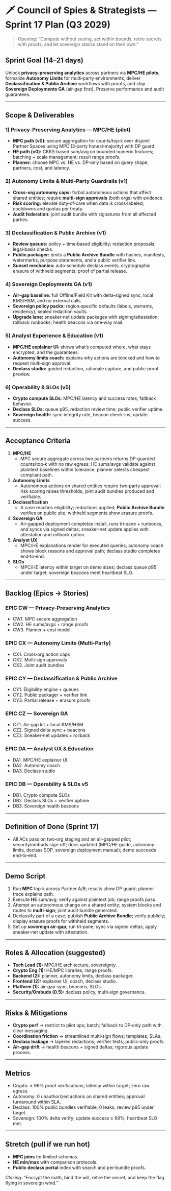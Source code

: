 # 🗡️ Council of Spies & Strategists — Sprint 17 Plan (Q3 2029)

> Opening: “Compute without seeing, act within bounds, retire secrets with proofs, and let sovereign stacks stand on their own.”

## Sprint Goal (14–21 days)
Unlock **privacy‑preserving analytics** across partners via **MPC/HE pilots**, formalize **Autonomy Limits** for multi‑party environments, deliver **Declassification & Public Archive** workflows with proofs, and ship **Sovereign Deployments GA** (air‑gap first). Preserve performance and audit guarantees.

---
## Scope & Deliverables

### 1) Privacy‑Preserving Analytics — MPC/HE (pilot)
- **MPC path (v0):** secure aggregation for counts/top‑k over disjoint Partner Spaces using MPC (3‑party honest‑majority) with DP guard.
- **HE path (v0):** CKKS‑based sum/avg on bounded numeric features; batching + scale management; result range proofs.
- **Planner:** choose MPC vs. HE vs. DP‑only based on query shape, partners, cost, and latency.

### 2) Autonomy Limits & Multi‑Party Guardrails (v1)
- **Cross‑org autonomy caps:** forbid autonomous actions that affect shared entities; require **multi‑sign approvals** (both orgs) with evidence.
- **Risk scoring:** elevate duty‑of‑care when data is cross‑labeled; cooldowns and quotas per treaty.
- **Audit federation:** joint audit bundle with signatures from all affected parties.

### 3) Declassification & Public Archive (v1)
- **Review queues:** policy + time‑based eligibility; redaction proposals; legal‑basis checks.
- **Public packager:** emits a **Public Archive Bundle** with hashes, manifests, watermarks, purpose statements, and a public verifier link.
- **Sunset mechanics:** auto‑schedule declass events; cryptographic erasure of withheld segments; proof of partial release.

### 4) Sovereign Deployments GA (v1)
- **Air‑gap baseline:** full Offline/Field Kit with delta‑signed sync, local KMS/HSM, and no external calls.
- **Sovereign policy packs:** region‑specific defaults (labels, warrants, residency); sealed redaction vaults.
- **Upgrade lane:** sneaker‑net update packages with signing/attestation; rollback runbooks; health beacons via one‑way mail.

### 5) Analyst Experience & Education (v1)
- **MPC/HE explainer UI:** shows what’s computed where, what stays encrypted, and the guarantees.
- **Autonomy limits coach:** explains why actions are blocked and how to request multi‑sign approval.
- **Declass studio:** guided redaction, rationale capture, and public‑proof preview.

### 6) Operability & SLOs (v5)
- **Crypto compute SLOs:** MPC/HE latency and success rates; fallback behavior.
- **Declass SLOs:** queue p95, redaction review time; public verifier uptime.
- **Sovereign health:** sync integrity rate, beacon check‑ins, update success.

---
## Acceptance Criteria
1. **MPC/HE**
   - MPC secure aggregate across two partners returns DP‑guarded counts/top‑k with no raw egress; HE sums/avgs validate against plaintext baselines within tolerance; planner selects cheapest compliant path.
2. **Autonomy Limits**
   - Autonomous actions on shared entities require two‑party approval; risk scoring raises thresholds; joint audit bundles produced and verifiable.
3. **Declassification**
   - A case reaches eligibility; redactions applied; **Public Archive Bundle** verifies on public site; withheld segments show erasure proofs.
4. **Sovereign GA**
   - Air‑gapped deployment completes install, runs tri‑pane + runbooks, and syncs via signed deltas; sneaker‑net update applies with attestation and rollback option.
5. **Analyst UX**
   - MPC/HE explanations render for executed queries; autonomy coach shows block reasons and approval path; declass studio completes end‑to‑end.
6. **SLOs**
   - MPC/HE latency within target on demo sizes; declass queue p95 under target; sovereign beacons meet heartbeat SLO.

---
## Backlog (Epics → Stories)
### EPIC CW — Privacy‑Preserving Analytics
- CW1. MPC secure aggregation
- CW2. HE sums/avgs + range proofs
- CW3. Planner + cost model

### EPIC CX — Autonomy Limits (Multi‑Party)
- CX1. Cross‑org action caps
- CX2. Multi‑sign approvals
- CX3. Joint audit bundles

### EPIC CY — Declassification & Public Archive
- CY1. Eligibility engine + queues
- CY2. Public packager + verifier link
- CY3. Partial release + erasure proofs

### EPIC CZ — Sovereign GA
- CZ1. Air‑gap kit + local KMS/HSM
- CZ2. Signed delta sync + beacons
- CZ3. Sneaker‑net updates + rollback

### EPIC DA — Analyst UX & Education
- DA1. MPC/HE explainer UI
- DA2. Autonomy coach
- DA3. Declass studio

### EPIC DB — Operability & SLOs v5
- DB1. Crypto compute SLOs
- DB2. Declass SLOs + verifier uptime
- DB3. Sovereign health beacons

---
## Definition of Done (Sprint 17)
- All ACs pass on two‑org staging and an air‑gapped pilot; security/ombuds sign‑off; docs updated (MPC/HE guide, autonomy limits, declass SOP, sovereign deployment manual); demo succeeds end‑to‑end.

---
## Demo Script
1. Run **MPC** top‑k across Partner A/B; results show DP guard; planner trace explains path.
2. Execute **HE** sum/avg; verify against plaintext job; range proofs pass.
3. Attempt an autonomous change on a shared entity; system blocks and routes to **multi‑sign**; joint audit bundle generated.
4. Declassify part of a case; publish **Public Archive Bundle**; verify publicly; display erasure proofs for withheld segments.
5. Set up **sovereign air‑gap**; run tri‑pane; sync via signed deltas; apply sneaker‑net update with attestation.

---
## Roles & Allocation (suggested)
- **Tech Lead (1):** MPC/HE architecture, sovereignty.
- **Crypto Eng (1):** HE/MPC libraries, range proofs.
- **Backend (2):** planner, autonomy limits, declass packager.
- **Frontend (2):** explainer UI, coach, declass studio.
- **Platform (1):** air‑gap sync, beacons, SLOs.
- **Security/Ombuds (0.5):** declass policy, multi‑sign governance.

---
## Risks & Mitigations
- **Crypto perf** → restrict to pilot ops; batch; fallback to DP‑only path with clear messaging.
- **Coordination friction** → streamlined multi‑sign flows; templates; SLAs.
- **Declass leakage** → layered redactions; verifier tests; public‑only proofs.
- **Air‑gap drift** → health beacons + signed deltas; rigorous update process.

---
## Metrics
- Crypto: ≥ 99% proof verifications; latency within target; zero raw egress.
- Autonomy: 0 unauthorized actions on shared entities; approval turnaround within SLA.
- Declass: 100% public bundles verifiable; 0 leaks; review p95 under target.
- Sovereign: 100% delta verify; update success ≥ 99%; heartbeat SLO met.

---
## Stretch (pull if we run hot)
- **MPC joins** for limited schemas.
- **HE min/max** with comparison protocols.
- **Public declass portal** index with search and per‑bundle proofs.

*Closing:* “Encrypt the math, bind the will, retire the secret, and keep the flag flying in sovereign wind.”

